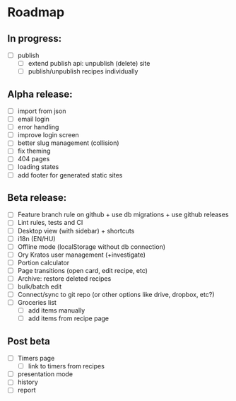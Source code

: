# Roadmap

## In progress:

- [ ] publish
  - [ ] extend publish api: unpublish (delete) site
  - [ ] publish/unpublish recipes individually

## Alpha release:

- [ ] import from json
- [ ] email login
- [ ] error handling
- [ ] improve login screen
- [ ] better slug management (collision)
- [ ] fix theming
- [ ] 404 pages
- [ ] loading states
- [ ] add footer for generated static sites

## Beta release:

- [ ] Feature branch rule on github + use db migrations + use github releases
- [ ] Lint rules, tests and CI
- [ ] Desktop view (with sidebar) + shortcuts
- [ ] i18n (EN/HU)
- [ ] Offline mode (localStorage without db connection)
- [ ] Ory Kratos user management (+investigate)
- [ ] Portion calculator
- [ ] Page transitions (open card, edit recipe, etc)
- [ ] Archive: restore deleted recipes
- [ ] bulk/batch edit
- [ ] Connect/sync to git repo (or other options like drive, dropbox, etc?)
- [ ] Groceries list
  - [ ] add items manually
  - [ ] add items from recipe page

## Post beta

- [ ] Timers page
  - [ ] link to timers from recipes
- [ ] presentation mode
- [ ] history
- [ ] report
